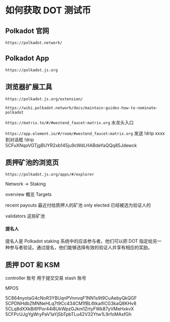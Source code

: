 # 如何获取 DOT 测试币

## Polkadot 官网

`https://polkadot.network/`

## Polkadot App

`https://polkadot.js.org`

## 浏览器扩展工具

`https://polkadot.js.org/extension/`

`https://wiki.polkadot.network/docs/maintain-guides-how-to-nominate-polkadot`

`https://matrix.to/#/#westend_faucet:matrix.org` 水龙头入口

`https://app.element.io/#/room/#westend_faucet:matrix.org`
发送 !drip xxxx 到对话框
!drip 5CFuXNqoVGTjgBUYR2xb145ju9cWdLHABdeYaQQq85Jdewck

## 质押矿池的浏览页

`https://polkadot.js.org/apps/#/explorer`

Network -> Staking

overview 概览
Targets

recent payouts 最近付给质押人的矿池
only elected 已经被选为验证人的

validators 这些矿池

#### 提名人

提名人是 Polkadot staking 系统中的应该参与者。他们可以把 DOT 指定给另一种参与者验证。通过提名，他们能够选择有效的验证人并享有相应的奖励。

## 质押 DOT 和 KSM

controller 账号 用于提交交易
stash 账号

MPOS

5C864nyotaG4cNoR3YBUqnPVnnvqF1NN1s9t9CuAebyQkQGF
5CPDNHdbZMNNeHLq7t9Cc434CM1fBL6tkaifiCG3kaQ8KHv8
5CLq8dXXkBi6fPor44i8UkWpzGJkm1ZrtyFWk87yVMeHxkvX
5CFPcUJgYgWryPaV1aYjSbTpbTLu42V32Ytw1L9rfoMAsfGh
